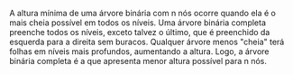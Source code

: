 A altura mínima de uma árvore binária com n nós ocorre quando ela é o mais cheia possível em todos os níveis.
Uma árvore binária completa preenche todos os níveis, exceto talvez o último, que é preenchido da esquerda para a direita sem buracos.
Qualquer árvore menos "cheia" terá folhas em níveis mais profundos, aumentando a altura.
Logo, a árvore binária completa é a que apresenta menor altura possível para n nós.


